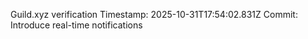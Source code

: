 Guild.xyz verification
Timestamp: 2025-10-31T17:54:02.831Z
Commit: Introduce real-time notifications